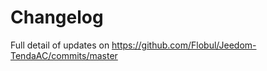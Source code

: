 Changelog
==========
Full detail of updates on  https://github.com/Flobul/Jeedom-TendaAC/commits/master
